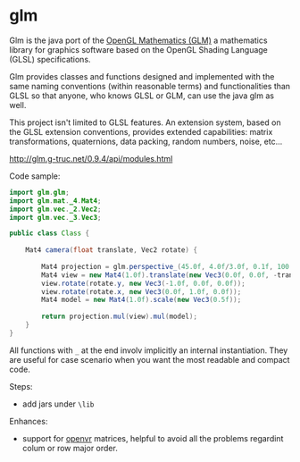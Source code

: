 glm
====

Glm is the java port of the [OpenGL Mathematics (GLM)](http://glm.g-truc.net/0.9.7/index.html) a mathematics library for graphics software based on the OpenGL Shading Language (GLSL) specifications.

Glm provides classes and functions designed and implemented with the same naming conventions (within reasonable terms) and functionalities than GLSL so that anyone, who knows GLSL or GLM, can use the java glm as well.

This project isn't limited to GLSL features. An extension system, based on the GLSL extension conventions, provides extended capabilities: matrix transformations, quaternions, data packing, random numbers, noise, etc...


http://glm.g-truc.net/0.9.4/api/modules.html


Code sample:

```java
import glm.glm;
import glm.mat._4.Mat4;
import glm.vec._2.Vec2;
import glm.vec._3.Vec3;

public class Class {
    
    Mat4 camera(float translate, Vec2 rotate) {
        
        Mat4 projection = glm.perspective_(45.0f, 4.0f/3.0f, 0.1f, 100.0f);
        Mat4 view = new Mat4(1.0f).translate(new Vec3(0.0f, 0.0f, -translate));
        view.rotate(rotate.y, new Vec3(-1.0f, 0.0f, 0.0f));
        view.rotate(rotate.x, new Vec3(0.0f, 1.0f, 0.0f));
        Mat4 model = new Mat4(1.0f).scale(new Vec3(0.5f));
        
        return projection.mul(view).mul(model);
    }
}
```

All functions with `_` at the end involv implicitly an internal instantiation. They are useful for case scenario when you want the most readable and compact code.


Steps:

- add jars under `\lib`

Enhances:

- support for [openvr](https://github.com/java-graphics-society/openvr) matrices, helpful to avoid all the problems regardint colum or row major order.
